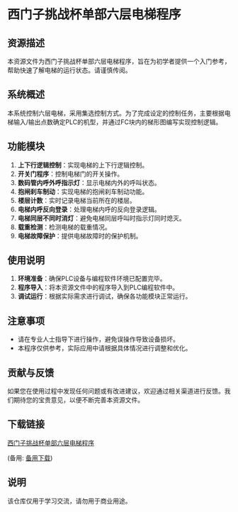 # 西门子挑战杯单部六层电梯程序

## 资源描述

本资源文件为西门子挑战杯单部六层电梯程序，旨在为初学者提供一个入门参考，帮助快速了解电梯的运行状态。请谨慎传阅。

## 系统概述

本系统控制六层电梯，采用集选控制方式。为了完成设定的控制任务，主要根据电梯输入/输出点数确定PLC的机型，并通过FC块内的梯形图编写实现控制逻辑。

## 功能模块

1. **上下行逻辑控制**：实现电梯的上下行逻辑控制。
2. **开关门程序**：控制电梯门的开关操作。
3. **数码管内呼外呼指示灯**：显示电梯内外的呼叫状态。
4. **抱闸刹车制动**：实现电梯的抱闸刹车制动功能。
5. **楼层计数**：实时记录电梯当前所在的楼层。
6. **电梯内呼反向登录**：处理电梯内呼的反向登录逻辑。
7. **电梯同层不同时消灯**：避免电梯同层呼叫时指示灯同时熄灭。
8. **载重检测**：检测电梯的载重情况。
9. **电梯故障保护**：提供电梯故障时的保护机制。

## 使用说明

1. **环境准备**：确保PLC设备与编程软件环境已配置完毕。
2. **程序导入**：将本资源文件中的程序导入到PLC编程软件中。
3. **调试运行**：根据实际需求进行调试，确保各功能模块正常运行。

## 注意事项

- 请在专业人士指导下进行操作，避免误操作导致设备损坏。
- 本程序仅供参考，实际应用中请根据具体情况进行调整和优化。

## 贡献与反馈

如果您在使用过程中发现任何问题或有改进建议，欢迎通过相关渠道进行反馈。我们期待您的宝贵意见，以便不断完善本资源文件。

## 下载链接
[西门子挑战杯单部六层电梯程序]() 

(备用: [备用下载](https://pan.baidu.com/s/1mX8TGiW9sHmUS9Je68mhGA?pwd=1234))

## 说明

该仓库仅用于学习交流，请勿用于商业用途。
